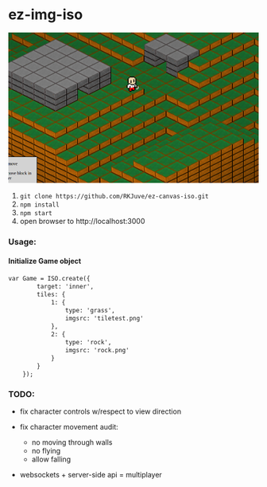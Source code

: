 ez-img-iso
=============
![v0.0.2](/etc/v0.0.2.png)

1. ```git clone https://github.com/RKJuve/ez-canvas-iso.git```
2. ```npm install```
3. ```npm start```
4. open browser to http://localhost:3000

### Usage:

#### Initialize Game object
```
var Game = ISO.create({
  		target: 'inner',
  		tiles: {
  			1: {
  				type: 'grass',
  				imgsrc: 'tiletest.png'
  			},
  			2: {
  				type: 'rock',
  				imgsrc: 'rock.png'
  			}
  		}
  	});
```


### TODO:
- fix character controls w/respect to view direction
- fix character movement audit:
	- no moving through walls
	- no flying
	- allow falling

- websockets + server-side api = multiplayer

